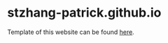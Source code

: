 # stzhang-patrick.github.io

Template of this website can be found [here](https://github.com/GuangLun2000/GuangLun2000.github.io).
